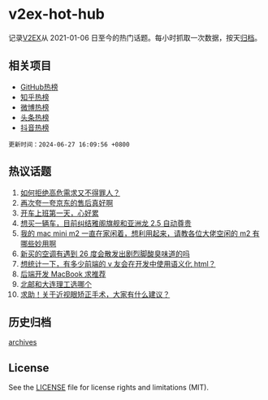 # v2ex-hot-hub

 记录[V2EX](https://www.v2ex.com/)从 2021-01-06 日至今的热门话题。每小时抓取一次数据，按天[归档](archives)。
 
 ## 相关项目

- [GitHub热榜](https://github.com/snaildev/github-hot-hub)
- [知乎热榜](https://github.com/snaildev/zhihu-hot-hub)
- [微博热榜](https://github.com/snaildev/weibo-hot-hub)
- [头条热榜](https://github.com/snaildev/toutiao-hot-hub)
- [抖音热榜](https://github.com/snaildev/douyin-hot-hub)


 `更新时间：2024-06-27 16:09:56 +0800`

## 热议话题

1. [如何拒绝高危需求又不得罪人？](https://www.v2ex.com/t/1052841)
1. [再次夸一夸京东的售后真好啊](https://www.v2ex.com/t/1052959)
1. [开车上班第一天，心好累](https://www.v2ex.com/t/1052962)
1. [想买一辆车，目前纠结雅阁旗舰和亚洲龙 2.5 自动尊贵](https://www.v2ex.com/t/1052995)
1. [我的 mac mini m2 一直在家闲着，想利用起来，请教各位大佬空闲的 m2 有哪些妙用啊](https://www.v2ex.com/t/1052951)
1. [新买的空调有遇到 26 度会散发出剧烈脚酸臭味道的吗](https://www.v2ex.com/t/1052806)
1. [想统计一下，有多少前端的 v 友会在开发中使用语义化 html？](https://www.v2ex.com/t/1052902)
1. [后端开发 MacBook 求推荐](https://www.v2ex.com/t/1052977)
1. [北邮和大连理工选哪个](https://www.v2ex.com/t/1053050)
1. [求助！关于近视眼矫正手术，大家有什么建议？](https://www.v2ex.com/t/1052970)

## 历史归档

[archives](archives)

## License

See the [LICENSE](LICENSE) file for license rights and limitations (MIT).
